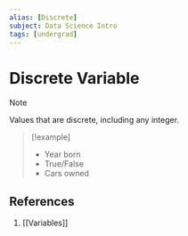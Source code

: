 ```yaml
---
alias: [Discrete]
subject: Data Science Intro
tags: [undergrad]
---
```

# Discrete Variable

> [!note] 
> Values that are discrete, including any integer.

> [!example] 
> - Year born
> - True/False
> - Cars owned

## References
1. [[Variables]]